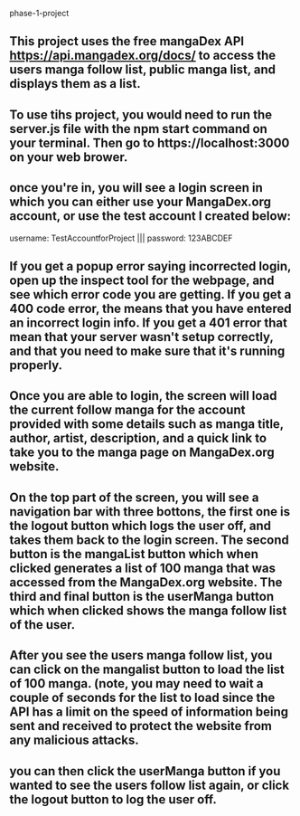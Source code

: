 phase-1-project

## This project uses the free mangaDex API https://api.mangadex.org/docs/ to access the users manga follow list, public manga list, and displays them as a list.

## To use tihs project, you would need to run the server.js file with the npm start command on your terminal. Then go to https://localhost:3000 on your web brower.

## once you're in, you will see a login screen in which you can either use your MangaDex.org account, or use the test account I created below:

username: TestAccountforProject     |||       password: 123ABCDEF

## If you get a popup error saying incorrected login, open up the inspect tool for the webpage, and see which error code you are getting. If you get a 400 code error, the means that you have entered an incorrect login info. If you get a 401 error that mean that your server wasn't setup correctly, and that you need to make sure that it's running properly.

## Once you are able to login, the screen will load the current follow manga for the account provided with some details such as manga title, author, artist, description, and a quick link to take you to the manga page on MangaDex.org website.

## On the top part of the screen, you will see a navigation bar with three bottons, the first one is the logout button which logs the user off, and takes them back to the login screen. The second button is the mangaList button which when clicked generates a list of 100 manga that was accessed from the MangaDex.org website. The third and final button is the userManga button which when clicked shows the manga follow list of the user.

## After you see the users manga follow list, you can click on the mangalist button to load the list of 100 manga. (note, you may need to wait a couple of seconds for the list to load since the API has a limit on the speed of information being sent and received to protect the website from any malicious attacks.

## you can then click the userManga button if you wanted to see the users follow list again, or click the logout button to log the user off.
